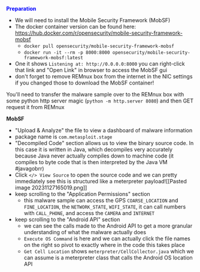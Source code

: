 
<span style="color:blue;font-weight:bold">Preparation</span>
- We will need to install the Mobile Security Framework (MobSF)
- The docker container version can be found here: https://hub.docker.com/r/opensecurity/mobile-security-framework-mobsf
	- `docker pull opensecurity/mobile-security-framework-mobsf`
	- `docker run -it --rm -p 8000:8000 opensecurity/mobile-security-framework-mobsf:latest`
- One it shows `Listening at: http://0.0.0.0:8000` you can right-click that link and "Open Link" in browser to access the MobSF gui
- don't forget to remove REMnux box from the internet in the NIC settings if you changed those to download the MobSF container!

You'll need to transfer the malware sample over to the REMnux box with some python http server magic (`python -m http.server 8080`) and then GET request it from REMnux

**MobSF**
- "Upload & Analyze" the file to view a dashboard of malware information
- package name is `com.metasploit.stage`
- "Decompiled Code" section allows us to view the binary source code.  In this case it is written in Java, which decompiles very accurately because Java never actually compiles down to machine code (it compiles to byte code that is then interpreted by the Java VM #javagobrr)
- Click `</> View Source` to open the source code and we can pretty immediately see this is structured like a meterpreter payload![[Pasted image 20231127165019.png]]
- keep scrolling to the "Application Permissions" section
	- this malware sample can access the GPS `COARSE_LOCATION` and `FINE_LOCATION`, the `NETWORK_STATE`, `WIFI_STATE`, it can call numbers with `CALL_PHONE`, and access the `CAMERA` and `INTERNET`
- keep scrolling to the "Android API" section
	- we can see the calls made to the Android API to get a more granular understanding of what the malware actually does
	- `Execute OS Command` is here and we can actually click the file names on the right so pivot to exactly where in the code this takes place
	- `Get Cell Location` shows `meterpreter/CellCollector.java` which we can assume is a meterpreter class that calls the Android OS location API
